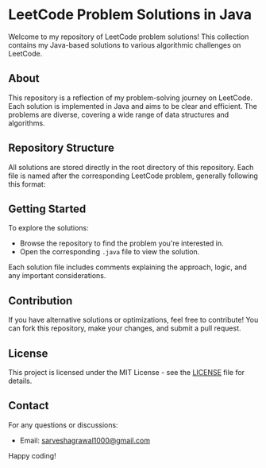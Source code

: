 # LeetCode Problem Solutions in Java

Welcome to my repository of LeetCode problem solutions! This collection contains my Java-based solutions to various algorithmic challenges on LeetCode.

## About

This repository is a reflection of my problem-solving journey on LeetCode. Each solution is implemented in Java and aims to be clear and efficient. The problems are diverse, covering a wide range of data structures and algorithms.

## Repository Structure

All solutions are stored directly in the root directory of this repository. Each file is named after the corresponding LeetCode problem, generally following this format:


## Getting Started

To explore the solutions:
- Browse the repository to find the problem you're interested in.
- Open the corresponding `.java` file to view the solution.

Each solution file includes comments explaining the approach, logic, and any important considerations.

## Contribution

If you have alternative solutions or optimizations, feel free to contribute! You can fork this repository, make your changes, and submit a pull request.

## License

This project is licensed under the MIT License - see the [LICENSE](./LICENSE) file for details.

## Contact

For any questions or discussions:


- Email: sarveshagrawal1000@gmail.com

Happy coding!
